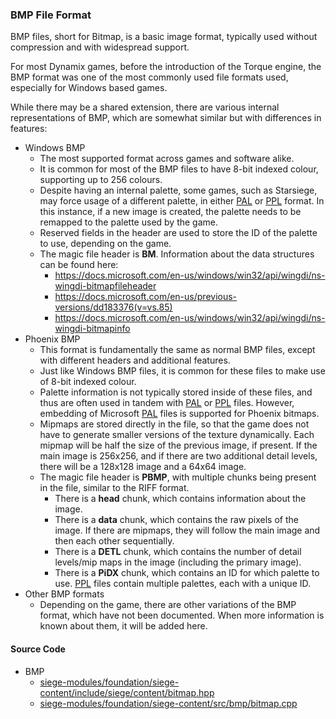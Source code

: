 ### BMP File Format

BMP files, short for Bitmap, is a basic image format, typically used without compression and with widespread support.

For most Dynamix games, before the introduction of the Torque engine, the BMP format was one of the most commonly used file formats used, especially for Windows based games.

While there may be a shared extension, there are various internal representations of BMP, which are somewhat similar but with differences in features:

* Windows BMP
  * The most supported format across games and software alike.
  * It is common for most of the BMP files to have 8-bit indexed colour, supporting up to 256 colours.
  * Despite having an internal palette, some games, such as Starsiege, may force usage of a different palette, in either [PAL](/siege-modules/content/siege-content-3space/src/pal/PAL.md) or [PPL](/siege-modules/content/siege-content-3space/src/pal/PPL.md) format. In this instance, if a new image is created, the palette needs to be remapped to the palette used by the game.
  * Reserved fields in the header are used to store the ID of the palette to use, depending on the game.
  * The magic file header is **BM**. Information about the data structures can be found here:
    * https://docs.microsoft.com/en-us/windows/win32/api/wingdi/ns-wingdi-bitmapfileheader
    * https://docs.microsoft.com/en-us/previous-versions/dd183376(v=vs.85)
    * https://docs.microsoft.com/en-us/windows/win32/api/wingdi/ns-wingdi-bitmapinfo
* Phoenix BMP
  * This format is fundamentally the same as normal BMP files, except with different headers and additional features.
  * Just like Windows BMP files, it is common for these files to make use of 8-bit indexed colour.
  * Palette information is not typically stored inside of these files, and thus are often used in tandem with [PAL](/siege-modules/content/siege-content-3space/src/pal/PAL.md) or [PPL](/siege-modules/content/siege-content-3space/src/pal/PPL.md) files. However, embedding of Microsoft [PAL](/siege-modules/content/siege-content-3space/src/pal/PAL.md) files is supported for Phoenix bitmaps.
  * Mipmaps are stored directly in the file, so that the game does not have to generate smaller versions of the texture dynamically. Each mipmap will be half the size of the previous image, if present. If the main image is 256x256, and if there are two additional detail levels, there will be a 128x128 image and a 64x64 image.
  * The magic file header is **PBMP**, with multiple chunks being present in the file, similar to the RIFF format.
    * There is a **head** chunk, which contains information about the image.
    * There is a **data** chunk, which contains the raw pixels of the image. If there are mipmaps, they will follow the main image and then each other sequentially. 
    * There is a **DETL** chunk, which contains the number of detail levels/mip maps in the image (including the primary image).
    * There is a **PiDX** chunk, which contains an ID for which palette to use. [PPL](/siege-modules/content/siege-content-3space/src/pal/PPL.md) files contain multiple palettes, each with a unique ID. 
* Other BMP formats
  * Depending on the game, there are other variations of the BMP format, which have not been documented. When more information is known about them, it will be added here.

#### Source Code
* BMP
    * [siege-modules/foundation/siege-content/include/siege/content/bitmap.hpp](/siege-modules/content/siege-content-3space/include/siege/content/bmp/bitmap.hpp)
    * [siege-modules/foundation/siege-content/src/bmp/bitmap.cpp](/siege-modules/content/siege-content-3space/src/bmp/bitmap.cpp)